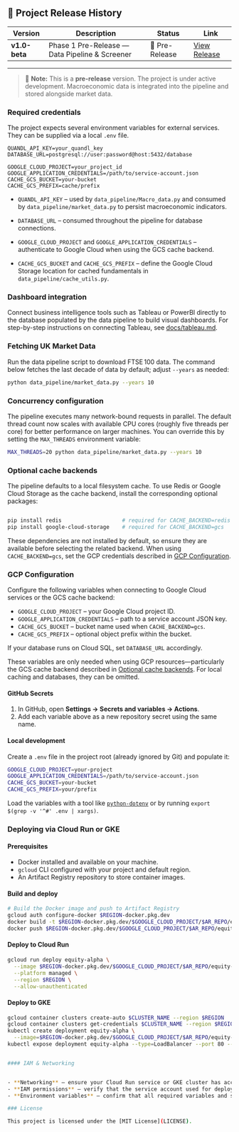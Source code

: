 ## 📢 Project Release History

| Version | Description | Status | Link |
|---|---|---|---|
| **v1.0-beta** | Phase 1 Pre-Release — Data Pipeline & Screener | 🚧 Pre-Release | [View Release](https://github.com/DataByRajesh/EquityAlphaEngine/releases/tag/v1.0-beta) |

---

> 📝 **Note:**
> This is a **pre-release** version. The project is under active development.
> Macroeconomic data is integrated into the pipeline and stored alongside market
> data.

### Required credentials

The project expects several environment variables for external services. They
can be supplied via a local `.env` file.

```env
QUANDL_API_KEY=your_quandl_key
DATABASE_URL=postgresql://user:password@host:5432/database

GOOGLE_CLOUD_PROJECT=your_project_id
GOOGLE_APPLICATION_CREDENTIALS=/path/to/service-account.json
CACHE_GCS_BUCKET=your-bucket
CACHE_GCS_PREFIX=cache/prefix

```

- `QUANDL_API_KEY` – used by `data_pipeline/Macro_data.py` and consumed by
  `data_pipeline/market_data.py` to persist macroeconomic indicators.
- `DATABASE_URL` – consumed throughout the pipeline for database connections.

- `GOOGLE_CLOUD_PROJECT` and `GOOGLE_APPLICATION_CREDENTIALS` – authenticate to
  Google Cloud when using the GCS cache backend.
- `CACHE_GCS_BUCKET` and `CACHE_GCS_PREFIX` – define the Google Cloud Storage
  location for cached fundamentals in `data_pipeline/cache_utils.py`.


### Dashboard integration

Connect business intelligence tools such as Tableau or PowerBI directly to the
database populated by the data pipeline to build visual dashboards.
For step-by-step instructions on connecting Tableau, see
[docs/tableau.md](docs/tableau.md).

### Fetching UK Market Data

Run the data pipeline script to download FTSE 100 data. The command below
fetches the last decade of data by default; adjust `--years` as needed:

```bash
python data_pipeline/market_data.py --years 10
```

### Concurrency configuration

The pipeline executes many network-bound requests in parallel. The default
thread count now scales with available CPU cores (roughly five threads per
core) for better performance on larger machines. You can override this by
setting the `MAX_THREADS` environment variable:

```bash
MAX_THREADS=20 python data_pipeline/market_data.py --years 10
```

### Optional cache backends

The pipeline defaults to a local filesystem cache. To use Redis or Google Cloud
Storage as the cache backend, install the corresponding optional packages:

```bash

pip install redis                   # required for CACHE_BACKEND=redis
pip install google-cloud-storage    # required for CACHE_BACKEND=gcs
```

These dependencies are not installed by default, so ensure they are available
before selecting the related backend. When using `CACHE_BACKEND=gcs`, set the
GCP credentials described in [GCP Configuration](#gcp-configuration).

### GCP Configuration

Configure the following variables when connecting to Google Cloud services or
the GCS cache backend:

- `GOOGLE_CLOUD_PROJECT` – your Google Cloud project ID.
- `GOOGLE_APPLICATION_CREDENTIALS` – path to a service account JSON key.
- `CACHE_GCS_BUCKET` – bucket name used when `CACHE_BACKEND=gcs`.
- `CACHE_GCS_PREFIX` – optional object prefix within the bucket.

If your database runs on Cloud SQL, set `DATABASE_URL` accordingly.

These variables are only needed when using GCP resources—particularly the GCS
cache backend described in [Optional cache backends](#optional-cache-backends).
For local caching and databases, they can be omitted.

#### GitHub Secrets

1. In GitHub, open **Settings → Secrets and variables → Actions**.
2. Add each variable above as a new repository secret using the same name.

#### Local development

Create a `.env` file in the project root (already ignored by Git) and populate it:

```bash
GOOGLE_CLOUD_PROJECT=your-project
GOOGLE_APPLICATION_CREDENTIALS=/path/to/service-account.json
CACHE_GCS_BUCKET=your-bucket
CACHE_GCS_PREFIX=your/prefix
```

Load the variables with a tool like [`python-dotenv`](https://github.com/theskumar/python-dotenv) or by running
`export $(grep -v '^#' .env | xargs)`.

### Deploying via Cloud Run or GKE

#### Prerequisites

- Docker installed and available on your machine.
- `gcloud` CLI configured with your project and default region.
- An Artifact Registry repository to store container images.


#### Build and deploy


```bash
# Build the Docker image and push to Artifact Registry
gcloud auth configure-docker $REGION-docker.pkg.dev
docker build -t $REGION-docker.pkg.dev/$GOOGLE_CLOUD_PROJECT/$AR_REPO/equity-alpha:latest .
docker push $REGION-docker.pkg.dev/$GOOGLE_CLOUD_PROJECT/$AR_REPO/equity-alpha:latest
```

#### Deploy to Cloud Run

```bash
gcloud run deploy equity-alpha \
  --image $REGION-docker.pkg.dev/$GOOGLE_CLOUD_PROJECT/$AR_REPO/equity-alpha:latest \
  --platform managed \
  --region $REGION \
  --allow-unauthenticated
```

#### Deploy to GKE

```bash
gcloud container clusters create-auto $CLUSTER_NAME --region $REGION
gcloud container clusters get-credentials $CLUSTER_NAME --region $REGION
kubectl create deployment equity-alpha \
  --image=$REGION-docker.pkg.dev/$GOOGLE_CLOUD_PROJECT/$AR_REPO/equity-alpha:latest
kubectl expose deployment equity-alpha --type=LoadBalancer --port 80 --target-port 8080


#### IAM & Networking


- **Networking** – ensure your Cloud Run service or GKE cluster has access to any required external resources.
- **IAM permissions** – verify that the service account used for deployment can read from Artifact Registry and access GCP services.
- **Environment variables** – confirm that all required variables and secrets are provided during deployment.

### License

This project is licensed under the [MIT License](LICENSE).
